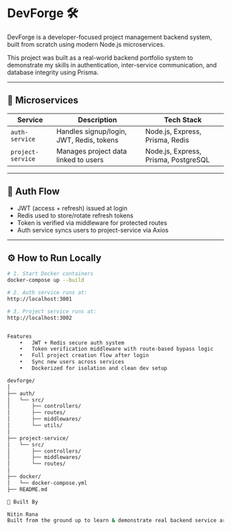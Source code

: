 # DevForge 🛠️

DevForge is a developer-focused project management backend system, built from scratch using modern Node.js microservices.

This project was built as a real-world backend portfolio system to demonstrate my skills in authentication, inter-service communication, and database integrity using Prisma.

---

## 🧩 Microservices

| Service         | Description                              | Tech Stack                   |
|----------------|------------------------------------------|------------------------------|
| `auth-service` | Handles signup/login, JWT, Redis, tokens | Node.js, Express, Prisma, Redis |
| `project-service` | Manages project data linked to users     | Node.js, Express, Prisma, PostgreSQL |

---

## 🔐 Auth Flow

- JWT (access + refresh) issued at login
- Redis used to store/rotate refresh tokens
- Token is verified via middleware for protected routes
- Auth service syncs users to project-service via Axios

---

## ⚙️ How to Run Locally

```bash
# 1. Start Docker containers
docker-compose up --build

# 2. Auth service runs at:
http://localhost:3001

# 3. Project service runs at:
http://localhost:3002


Features
	•	JWT + Redis secure auth system
	•	Token verification middleware with route-based bypass logic
	•	Full project creation flow after login
	•	Sync new users across services
	•	Dockerized for isolation and clean dev setup

devforge/
│
├── auth/
│   └── src/
│       ├── controllers/
│       ├── routes/
│       ├── middlewares/
│       └── utils/
│
├── project-service/
│   └── src/
│       ├── controllers/
│       ├── middlewares/
│       └── routes/
│
├── docker/
│   └── docker-compose.yml
├── README.md

🚀 Built By

Nitin Rana
Built from the ground up to learn & demonstrate real backend service architecture.
